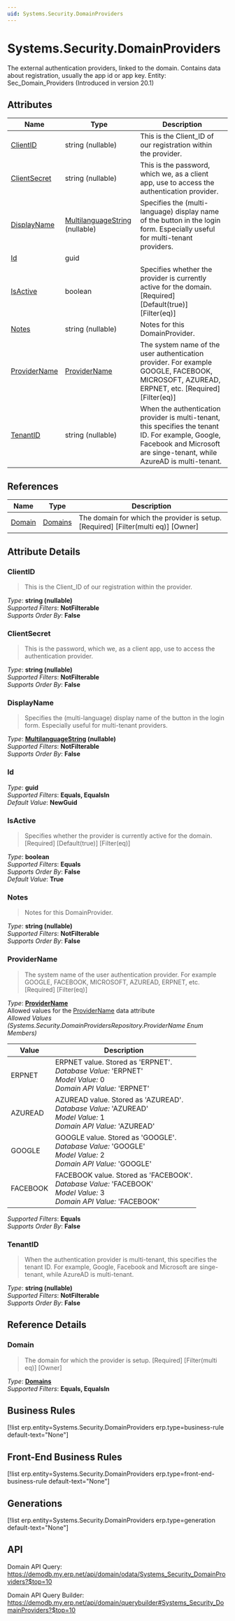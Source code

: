 ```yaml
---
uid: Systems.Security.DomainProviders
---
```

# Systems.Security.DomainProviders

The external authentication providers, linked to the domain. Contains data about registration, usually the app id or app key. Entity: Sec_Domain_Providers (Introduced in version 20.1)

## Attributes

| Name | Type | Description |
| ---- | ---- | --- |
| [ClientID](Systems.Security.DomainProviders.md#clientid) | string (nullable) | This is the Client_ID of our registration within the provider. 
| [ClientSecret](Systems.Security.DomainProviders.md#clientsecret) | string (nullable) | This is the password, which we, as a client app, use to access the authentication provider. 
| [DisplayName](Systems.Security.DomainProviders.md#displayname) | [MultilanguageString](../data-types.md#multilanguagestring) (nullable) | Specifies the (multi-language) display name of the button in the login form. Especially useful for multi-tenant providers. 
| [Id](Systems.Security.DomainProviders.md#id) | guid |  
| [IsActive](Systems.Security.DomainProviders.md#isactive) | boolean | Specifies whether the provider is currently active for the domain. [Required] [Default(true)] [Filter(eq)] 
| [Notes](Systems.Security.DomainProviders.md#notes) | string (nullable) | Notes for this DomainProvider. 
| [ProviderName](Systems.Security.DomainProviders.md#providername) | [ProviderName](Systems.Security.DomainProviders.md#providername) | The system name of the user authentication provider. For example GOOGLE, FACEBOOK, MICROSOFT, AZUREAD, ERPNET, etc. [Required] [Filter(eq)] 
| [TenantID](Systems.Security.DomainProviders.md#tenantid) | string (nullable) | When the authentication provider is multi-tenant, this specifies the tenant ID. For example, Google, Facebook and Microsoft are singe-tenant, while AzureAD is multi-tenant. 

## References

| Name | Type | Description |
| ---- | ---- | --- |
| [Domain](Systems.Security.DomainProviders.md#domain) | [Domains](Systems.Security.Domains.md) | The domain for which the provider is setup. [Required] [Filter(multi eq)] [Owner] |


## Attribute Details

### ClientID

> This is the Client_ID of our registration within the provider.

_Type_: **string (nullable)**  
_Supported Filters_: **NotFilterable**  
_Supports Order By_: **False**  

### ClientSecret

> This is the password, which we, as a client app, use to access the authentication provider.

_Type_: **string (nullable)**  
_Supported Filters_: **NotFilterable**  
_Supports Order By_: **False**  

### DisplayName

> Specifies the (multi-language) display name of the button in the login form. Especially useful for multi-tenant providers.

_Type_: **[MultilanguageString](../data-types.md#multilanguagestring) (nullable)**  
_Supported Filters_: **NotFilterable**  
_Supports Order By_: **False**  

### Id

_Type_: **guid**  
_Supported Filters_: **Equals, EqualsIn**  
_Default Value_: **NewGuid**  

### IsActive

> Specifies whether the provider is currently active for the domain. [Required] [Default(true)] [Filter(eq)]

_Type_: **boolean**  
_Supported Filters_: **Equals**  
_Supports Order By_: **False**  
_Default Value_: **True**  

### Notes

> Notes for this DomainProvider.

_Type_: **string (nullable)**  
_Supported Filters_: **NotFilterable**  
_Supports Order By_: **False**  

### ProviderName

> The system name of the user authentication provider. For example GOOGLE, FACEBOOK, MICROSOFT, AZUREAD, ERPNET, etc. [Required] [Filter(eq)]

_Type_: **[ProviderName](Systems.Security.DomainProviders.md#providername)**  
Allowed values for the [ProviderName](Systems.Security.DomainProviders.md#providername) data attribute  
_Allowed Values (Systems.Security.DomainProvidersRepository.ProviderName Enum Members)_  

| Value | Description |
| ---- | --- |
| ERPNET | ERPNET value. Stored as 'ERPNET'. <br /> _Database Value:_ 'ERPNET' <br /> _Model Value:_ 0 <br /> _Domain API Value:_ 'ERPNET' |
| AZUREAD | AZUREAD value. Stored as 'AZUREAD'. <br /> _Database Value:_ 'AZUREAD' <br /> _Model Value:_ 1 <br /> _Domain API Value:_ 'AZUREAD' |
| GOOGLE | GOOGLE value. Stored as 'GOOGLE'. <br /> _Database Value:_ 'GOOGLE' <br /> _Model Value:_ 2 <br /> _Domain API Value:_ 'GOOGLE' |
| FACEBOOK | FACEBOOK value. Stored as 'FACEBOOK'. <br /> _Database Value:_ 'FACEBOOK' <br /> _Model Value:_ 3 <br /> _Domain API Value:_ 'FACEBOOK' |

_Supported Filters_: **Equals**  
_Supports Order By_: **False**  

### TenantID

> When the authentication provider is multi-tenant, this specifies the tenant ID. For example, Google, Facebook and Microsoft are singe-tenant, while AzureAD is multi-tenant.

_Type_: **string (nullable)**  
_Supported Filters_: **NotFilterable**  
_Supports Order By_: **False**  


## Reference Details

### Domain

> The domain for which the provider is setup. [Required] [Filter(multi eq)] [Owner]

_Type_: **[Domains](Systems.Security.Domains.md)**  
_Supported Filters_: **Equals, EqualsIn**  



## Business Rules

[!list erp.entity=Systems.Security.DomainProviders erp.type=business-rule default-text="None"]

## Front-End Business Rules

[!list erp.entity=Systems.Security.DomainProviders erp.type=front-end-business-rule default-text="None"]

## Generations

[!list erp.entity=Systems.Security.DomainProviders erp.type=generation default-text="None"]

## API

Domain API Query:
<https://demodb.my.erp.net/api/domain/odata/Systems_Security_DomainProviders?$top=10>

Domain API Query Builder:
<https://demodb.my.erp.net/api/domain/querybuilder#Systems_Security_DomainProviders?$top=10>

